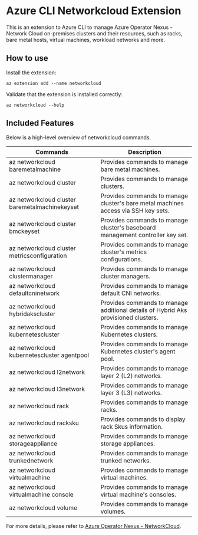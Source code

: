 # Azure CLI Networkcloud Extension #
This is an extension to Azure CLI to manage Azure Operator Nexus - Network Cloud on-premises clusters and their resources, such as racks, bare metal hosts, virtual machines, workload networks and more.

## How to use ##

Install the extension:

```
az extension add --name networkcloud
```

Validate that the extension is installed correctly:

```
az networkcloud --help
```

## Included Features ##

Below is a high-level overview of networkcloud commands.

| Commands                                       | Description                                                                        |
|------------------------------------------------|------------------------------------------------------------------------------------|
| az networkcloud baremetalmachine               | Provides commands to manage bare metal machines.                                   |
| az networkcloud cluster                        | Provides commands to manage clusters.                                              |
| az networkcloud cluster baremetalmachinekeyset | Provides commands to manage cluster's bare metal machines access via SSH key sets. |
| az networkcloud cluster bmckeyset              | Provides commands to manage cluster's baseboard management controller key set.     |
| az networkcloud cluster metricsconfiguration   | Provides commands to manage cluster's metrics configurations.                      |
| az networkcloud clustermanager                 | Provides commands to manage cluster managers.                                      |
| az networkcloud defaultcninetwork              | Provides commands to manage default CNI networks.                                  |
| az networkcloud hybridakscluster               | Provides commands to manage additional details of Hybrid Aks provisioned clusters. |
| az networkcloud kubernetescluster              | Provides commands to manage Kubernetes clusters.                                   |
| az networkcloud kubernetescluster agentpool    | Provides commands to manage Kubernetes cluster's agent pool.                       |
| az networkcloud l2network                      | Provides commands to manage layer 2 (L2) networks.                                 |
| az networkcloud l3network                      | Provides commands to manage layer 3 (L3) networks.                                 |
| az networkcloud rack                           | Provides commands to manage racks.                                                 |
| az networkcloud racksku                        | Provides commands to display rack Skus information.                                |
| az networkcloud storageappliance               | Provides commands to manage storage appliances.                                    |
| az networkcloud trunkednetwork                 | Provides commands to manage trunked networks.                                      |
| az networkcloud virtualmachine                 | Provides commands to manage virtual machines.                                      |
| az networkcloud virtualmachine console         | Provides commands to manage virtual machine's consoles.                            |
| az networkcloud volume                         | Provides commands to manage volumes.                                               |

For more details, please refer to [Azure Operator Nexus - NetworkCloud](https://learn.microsoft.com/en-us/azure/operator-nexus/).
